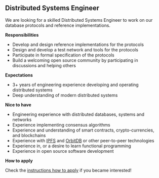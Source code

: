 ## Distributed Systems Engineer

We are looking for a skilled Distributed Systems Engineer to work on our database protocols and reference implementations.

**Responsibilities**

- Develop and design reference implementations for the protocols
- Design and develop a test network and tools for the protocols
- Participate in formal specification of the protocols
- Build a welcoming open source community by participating in discussions and helping others

**Expectations**

- 3+ years of engineering experience developing and operating distributed systems
- Deep understanding of modern distributed systems

**Nice to have**

- Engineering experience with distributed databases, systems and networks
- Experience implementing consensus algorithms
- Experience and understanding of smart contracts, crypto-currencies, and blockchains
- Experience with [IPFS](https://github.com/ipfs) and [OrbitDB](https://github.com/orbitdb/orbit-db) or other peer-to-peer technologies
- Experience in, or a desire to learn functional programming
- Experience in open source software development

**How to apply**

Check the [instructions how to apply](../how-to-apply.md) if you became interested!
